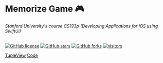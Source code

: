 # Memorize Game :video_game:
###### Stanford University's course CS193p (Developing Applications for iOS using SwiftUI)

[![GitHub license](https://img.shields.io/github/license/VladimirFibe/Memorize)](https://github.com/VladimirFibe/Memorize/blob/main/LICENSE)
[![GitHub stars](https://img.shields.io/github/stars/VladimirFibe/Memorize)](https://github.com/VladimirFibe/Memorize/stargazers)
[![GitHub forks](https://img.shields.io/github/forks/VladimirFibe/Memorize)](https://github.com/VladimirFibe/Memorize/network)
[![visitors](https://visitor-badge.glitch.me/badge?page_id=VladimirFibe.Memorize)](https://github.com/VladimirFibe)

[TupleView](https://developer.apple.com/documentation/swiftui/tupleview)
[Code](https://github.com/obrienser/memorize)

